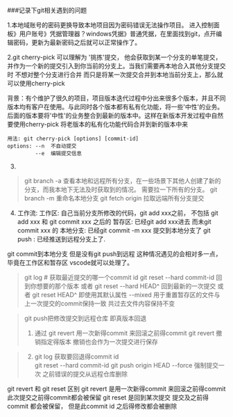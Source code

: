 ###记录下git相关遇到的问题

1.本地域账号的密码更换导致本地项目因为密码错误无法操作项目。
进入控制面板》用户账号》凭据管理器？windows凭据》普通凭据，在里面找到git，点开编辑密码，更新为最新密码之后就可以正常操作了。

2.git cherry-pick 可以理解为 '挑拣'提交， 他会获取到某一个分支的单笔提交，并作为一个新的提交引入到你当前的分支上。当我们需要再本地合入其他分支提交时 不想对整个分支进行合并 而只是将某一次提交合并到本地当前分支上，那么就可以使用cherry-pick

背景：有个维护了很久的项目，项目版本迭代过程中分出来很多个版本，并且不同版本均有客户在使用。与此同时各个版本都有私有化功能，将一些'中性'的业务。后面的版本要将'中性'的业务整合到最新的版本中。这样在新版本开发过程中自然要使用cherry-pick 将老版本的私有化功能代码合并到新的版本中来

```
用法: git cherry-pick [options] [commit-id]
options: --n  不自动提交 
         --e  编辑提交信息
```

3.
> git branch -a 查看本地和远程所有分支，在一些场景下其他人创建了新的分支，而我本地下无法及时获取到的情况。 需要拉一下所有的分支。
  git branch -m <oldbranch> <newbranch>  重命名本地分支
  git fetch origin  拉取远端所有分支提交  

4. 工作流:
  工作区: 自己当前分支所修改的代码，git add xxx之前， 不包括 git add xxx 和  git commit xxx  之后的
  暂存区: 已经git add xxx进去 而未git commit xxx  的 
  本地分支: 已经git commit -m xxx 提交到本地分支了 
  git push : 已经推送到远程分支上了.

  git commit到本地分支 但是没有git push到远程 这种情况遇见的会相对多一点，毕竟在工作区和暂存区 vscode就可以处理了。
  
  > git log # 获取最近提交的哪一个commit id 
    git reset --hard commit-id  回到你想要的那个版本
    或者 
    git reset --hard HEAD^  回到最新的一次提交
    或者 
    git reset HEAD^ 即使用其默认属性 --mixed 用于重置暂存区的文件与上一次提交的commit保持一致 共过去文件内容保持不变

> git push把修改提交到远程仓库 即真版本回退 
>  1. 通过 git revert 用一次新得commit 来回滚之前得commit 
>  git revert<commit-id>  撤销指定得版本 撤销也会作为一次提交进行保存

> 2. git log 获取要回退得commit id   
>  git reset --hard commit-id
>  git push origin HEAD --force   强制提交一次 之前错误的提交从远程仓库删除

git revert 和 git reset 区别
git revert 是用一次新得commit 来回滚之前得commit 此次提交之前得commit都会被保留
git reset 是回到某次提交 提交及之前得commit 都会被保留， 但是此commit id 之后得修改都会被删除
